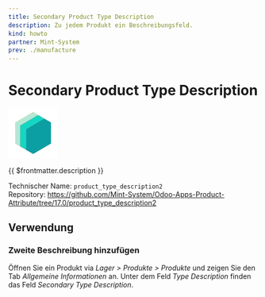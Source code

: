```yaml
---
title: Secondary Product Type Description
description: Zu jedem Produkt ein Beschreibungsfeld.
kind: howto
partner: Mint-System
prev: ./manufacture
---
```

# Secondary Product Type Description
![icon_oms_box](attachments/icons_odoo_mint_system.png)

{{ $frontmatter.description }}

Technischer Name: `product_type_description2`\
Repository: <https://github.com/Mint-System/Odoo-Apps-Product-Attribute/tree/17.0/product_type_description2>

## Verwendung

### Zweite Beschreibung hinzufügen

Öffnen Sie ein Produkt via *Lager > Produkte > Produkte* und zeigen Sie den Tab *Allgemeine Informationen* an. Unter dem Feld *Type Description* finden das Feld *Secondary Type Description*.
